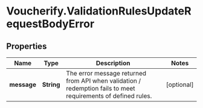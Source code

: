 # Voucherify.ValidationRulesUpdateRequestBodyError

## Properties

Name | Type | Description | Notes
------------ | ------------- | ------------- | -------------
**message** | **String** | The error message returned from API when validation / redemption fails to meet requirements of defined rules. | [optional] 


